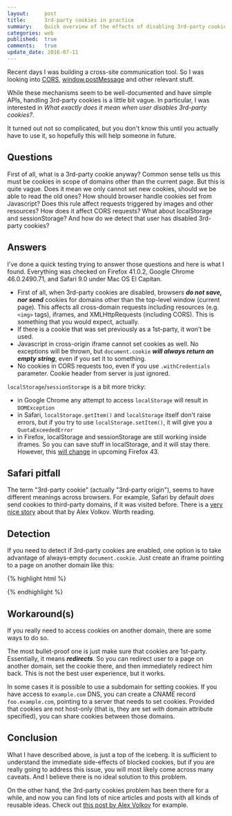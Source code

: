 ```yaml
---
layout:     post
title:      3rd-party cookies in practice
summary:    Quick overview of the effects of disabling 3rd-party cookies in browser
categories: web
published:  true
comments:   true
update_date: 2016-07-11
---
```


Recent days I was building a cross-site communication tool.
So I was looking into [CORS](https://developer.mozilla.org/en-US/docs/Web/HTTP/Access_control_CORS), [window.postMessage](https://developer.mozilla.org/en-US/docs/Web/API/Window/postMessage) and other relevant stuff.

While these mechanisms seem to be well-documented and have simple APIs,
handling 3rd-party cookies is a little bit vague. In particular, I was interested
in _What exactly does it mean when user disables 3rd-party cookies?_.

It turned out not so complicated, but you don't know this until you actually have
to use it, so hopefully this will help someone in future.

## Questions

First of all, what is a 3rd-party cookie anyway? Common sense tells us this must be
cookies in scope of domains other than the current page. But this is quite vague.
Does it mean we only cannot set new cookies, should we be able to read the old ones?
How should browser handle cookies set from Javascript? Does this rule affect requests
triggered by images and other resources? How does it affect CORS requests? What about localStorage and sessionStorage? And how do we detect that user has disabled 3rd-party cookies?

## Answers

I've done a quick testing trying to answer those questions and here is what I found.
Everything was checked on Firefox 41.0.2, Google Chrome 46.0.2490.71, and Safari 9.0 under Mac OS El Capitan.

* First of all, when 3rd-party cookies are disabled, browsers **_do not save, nor send_**
cookies for domains other than the top-level window (current page). This affects all cross-domain requests including resources (e.g. `<img>` tags), iframes, and XMLHttpRequests (including CORS).
This is something that you would expect, actually.
* If there is a cookie that was set previously as a 1st-party, it won't be used.
* Javascript in cross-origin iframe cannot set cookies as well. No exceptions
will be thrown, but `document.cookie` **_will always return an empty string_**, even
if you set it to something.
* No cookies in CORS requests too, even if you use `.withCredentials` parameter. Cookie
header from server is just ignored.

`localStorage`/`sessionStorage` is a bit more tricky:

* in Google Chrome any attempt to access `localStorage` will result in `DOMException`
* in Safari, `localStorage.getItem()` and `localStorage` itself don't raise errors, but
if you try to use `localStorage.setItem()`, it will give you a `QuotaExceededError`
* in Firefox, localStorage and sessionStorage are still working inside iframes.
So you can save stuff in localStorage, and it will stay there. However, this
[will change](https://bugzilla.mozilla.org/show_bug.cgi?id=536509) in upcoming Firefox 43.

## Safari pitfall

The term "3rd-party cookie" (actually "3rd-party origin"), seems to have different
meanings across browsers. For example, Safari by default _does_ send cookies
to third-party domains, if it was visited before. There is a [very nice story](http://labs.fundbox.com/third-party-cookies-with-ie-at-2am/)
about that by Alex Volkov. Worth reading.

## Detection

If you need to detect if 3rd-party cookies are enabled, one option is to take
advantage of always-empty `document.cookie`. Just create an iframe pointing to
a page on another domain like this:

{% highlight html %}
<html>
<head>
<script>
var randStr = function(){
  return Math.random().toString(36).substring(7);
};

var thirdPartyCookiesEnabled;
var k = randStr(),
    v = randStr();
document.cookie = k + '=' + v;
if(document.cookie.indexOf(k + '=' + v) == -1) {
  thirdPartyCookiesEnabled = false;
} else {
  thirdPartyCookiesEnabled = true;
}
alert(thirdPartyCookiesEnabled);
</script>
</head>
<body></body>
</html>
{% endhighlight %}

## Workaround(s)

If you really need to access cookies on another domain, there are some ways to do so.

The most bullet-proof one is just make sure that cookies are 1st-party. Essentially, it means **_redirects_**. So you can redirect user to a page on another domain, set the
cookie there, and then immediately redirect him back. This is not the best user
experience, but it works.

In some cases it is possible to use a subdomain for setting cookies. If you have
access to `example.com` DNS, you can create a CNAME record `foo.example.com`,
pointing to a server that needs to set cookies. Provided that cookies are not
host-only (that is, they are set _with_ domain attribute specified), you can
share cookies between those domains.

## Conclusion

What I have described above, is just a top of the iceberg. It is sufficient to
understand the immediate side-effects of blocked cookies, but if you are really going
to address this issue, you will most likely come across many caveats. And I believe
there is no ideal solution to this problem.

On the other hand, the 3rd-party cookies problem has been there for a while, and
now you can find lots of nice articles and posts with all kinds of reusable ideas. Check out
[this post by Alex Volkov](http://labs.fundbox.com/third-party-cookies-with-ie-at-2am/) for example.
